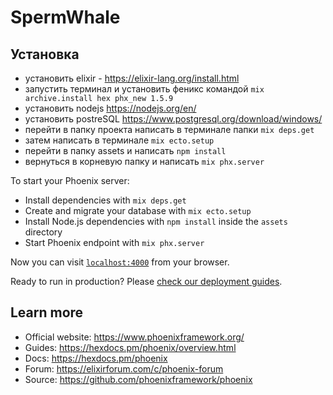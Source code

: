 # SpermWhale

## Установка

- установить elixir - https://elixir-lang.org/install.html
- запустить терминал и установить феникс командой `mix archive.install hex phx_new 1.5.9`
- установить nodejs https://nodejs.org/en/
- установить postreSQL https://www.postgresql.org/download/windows/
- перейти в папку проекта написать в терминале папки `mix deps.get`
- затем написать в терминале `mix ecto.setup`
- перейти в папку assets и написать `npm install`
- вернуться в корневую папку и написать `mix phx.server`

To start your Phoenix server:

- Install dependencies with `mix deps.get`
- Create and migrate your database with `mix ecto.setup`
- Install Node.js dependencies with `npm install` inside the `assets` directory
- Start Phoenix endpoint with `mix phx.server`

Now you can visit [`localhost:4000`](http://localhost:4000) from your browser.

Ready to run in production? Please [check our deployment guides](https://hexdocs.pm/phoenix/deployment.html).

## Learn more

- Official website: https://www.phoenixframework.org/
- Guides: https://hexdocs.pm/phoenix/overview.html
- Docs: https://hexdocs.pm/phoenix
- Forum: https://elixirforum.com/c/phoenix-forum
- Source: https://github.com/phoenixframework/phoenix
